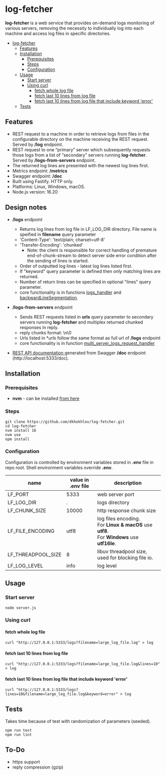 # log-fetcher

**log-fetcher** is a web service that provides on-demand logs monitoring of various servers, removing the necessity to
individually log into each machine and access log files in specific directories.

<!-- TOC -->
* [log-fetcher](#log-fetcher)
  * [Features](#features)
  * [Installation](#installation)
    * [Prerequisites](#prerequisites)
    * [Steps](#steps)
    * [Configuration](#configuration)
  * [Usage](#usage)
    * [Start server](#start-server)
    * [Using curl](#using-curl)
      * [fetch whole log file](#fetch-whole-log-file)
      * [fetch last 10 lines from log file](#fetch-last-10-lines-from-log-file)
      * [fetch last 10 lines from log file that include keyword 'error'](#fetch-last-10-lines-from-log-file-that-include-keyword--error)
  * [Tests](#tests)
<!-- TOC -->

## Features

- REST request to a machine in order to retrieve logs from files in the configurable directory on the machine receiving
  the REST request. Served by **/log** endpoint.
- REST request to one “primary” server which subsequently requests those logs from a list of “secondary” servers running **log-fetcher**. Served by **/logs-from-servers** endpoint.
- The returned log lines are presented with the newest log lines first.
- Metrics endpoint: **/metrics**
- Swagger endpoint: **/doc**
- Built using Fastify. HTTP only.
- Platforms: Linux, Windows, macOS.
- Node.js version: 16.20

## Design notes
- **/logs** endpoint
  - Returns log lines from log file in LF_LOG_DIR directory. File name is speified in **filename** query parameter  
  - 'Content-Type': 'text/plain; charset=utf-8'
  - 'Transfer-Encoding': 'chunked'
    - Note: the client is responsible for correct handling of premature end-of-chunk-stream to detect server side error condition after the sending of lines is started.
  - Order of outputted log lines - latest log lines listed first.
  - If "keyword" query parameter is defined then only matching lines are returned.
  - Number of return lines can be specified in optional "lines" query parameter.
  - core functionality is in functions [logs_handler](https://github.com/dkhokhlov/log-fetcher/blob/master/logs_handler.js#L9) and [backwardLineSegmentation](https://github.com/dkhokhlov/log-fetcher/blob/master/utils.js#L66).

- **/logs-from-servers** endpoint
  - Sends REST requests listed in **urls** query parameter to secondary servers running **log-fetcher** and multiplex returned chunked responses in reply.
  - reply chunks format:  <url>\n<chunk>\0
  - Urls listed in **urls* follow the same format as full url of **/logs** endpoint
  - core functionality is in function [multi_server_logs_request_handler](https://github.com/dkhokhlov/log-fetcher/blob/master/routes.js#L119)

- [REST API documentation ](doc/REST-API.md)generated from Swagger **/doc** endpoint (http://localhost:5333/doc).

## Installation

### Prerequisites

- **nvm** - can be installed [from here](https://github.com/nvm-sh/nvm#install--update-script)

### Steps

```
git clone https://github.com/dkhokhlov/log-fetcher.git
cd log-fetcher
nvm install 16
nvm use
npm install
```

### Configuration

Configuration is controlled by environment variables stored in **.env** file in repo root. Shell environment variables override **.env**.

| name               | value in .env  file | description                                                                                      |
|--------------------|---------------------|--------------------------------------------------------------------------------------------------|
| LF_PORT            | 5333                | web server port                                                                                  |
| LF_LOG_DIR         | .                   | logs directory                                                                                   |
| LF_CHUNK_SIZE      | 10000               | http response chunk size                                                                         |
| LF_FILE_ENCODING   | utf8                | log files encoding.<br/>For **Linux & macOS** use **utf8**.<br/>For **Windows** use **utf16le**. |
| LF_THREADPOOL_SIZE | 8                   | libuv threadpool size, used for blocking file io.                                                |
| LF_LOG_LEVEL       | info                | log level                                                                                        |

## Usage

### Start server

```
node server.js
```

### Using curl

#### fetch whole log file

```angular2html
curl "http://127.0.0.1:5333/logs?filename=large_log_file.log" > log
```

#### fetch last 10 lines from log file

```angular2html
curl "http://127.0.0.1:5333/logs?filename=large_log_file.log&lines=10" > log
```

#### fetch last 10 lines from log file that include keyword 'error'

```angular2html
curl "http://127.0.0.1:5333/logs?lines=10&filename=large_log_file.log&keyword=error" > log
```

## Tests

Takes time because of test with randomization of parameters (seeded).

```angular2html
npm run test
npm run lint
```

## To-Do
  - https support
  - reply compression (gzip)
